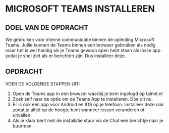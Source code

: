# MICROSOFT TEAMS INSTALLEREN

## DOEL VAN DE OPDRACHT

We gebruiken voor interne communicatie binnen de opleiding Microsoft Teams. Jullie kunnen de Teams binnen een browser 
gebruiken als nodig maar het is wel handig als je Teams gewoon open hebt staan als losse app zodat je snel
ziet als er berichten zijn. Dus installeer deze.

## OPDRACHT

VOER DE VOLGENDE STAPPEN UIT:

1. Open de Teams app in een browser waarbij je bent ingelogd op talnet.nl
2. Zoek zelf naar de optie om de Teams App te installeren. Doe dit nu.
3. Er is ook een app voor Android en IOS op je telefoon. Installeer deze ook zodat je altijd op de hoogte bent wanneer lessen veranderen of uitvallen.
4. Als je klaar bent met de installatie stuur via de Chat een berichtje naar je buurman.
